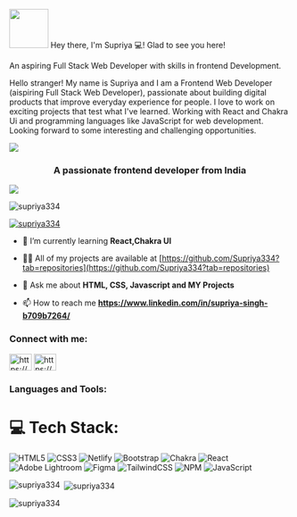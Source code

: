 
<img  src="https://c.tenor.com/CigpzapemsoAAAAC/hi-robot.gif" height="70px"> Hey there, I'm Supriya 💻! Glad to see you here!

An aspiring Full Stack Web Developer with skills in frontend Development.

Hello stranger! My name is Supriya and I am a Frontend Web Developer (aispiring Full Stack Web Developer), passionate about building digital products that improve everyday experience for people. I love to work on exciting projects that test what I've learned. Working with React and Chakra Ui and programming languages like JavaScript for web development. Looking forward to some interesting and challenging opportunities.


<img align="center" src="https://user-images.githubusercontent.com/73097560/115834477-dbab4500-a447-11eb-908a-139a6edaec5c.gif">
<h3 align="center">A passionate frontend developer from India</h3>
<img align="center" src="https://user-images.githubusercontent.com/73097560/115834477-dbab4500-a447-11eb-908a-139a6edaec5c.gif">

<p align="left"> <img src="https://komarev.com/ghpvc/?username=supriya334&label=Profile%20views&color=0e75b6&style=flat" alt="supriya334" /> </p>

<p align="left"> <a href="https://github.com/ryo-ma/github-profile-trophy"><img src="https://github-profile-trophy.vercel.app/?username=supriya334" alt="supriya334" /></a> </p>

- 🌱 I’m currently learning **React,Chakra UI**

- 👨‍💻 All of my projects are available at [https://github.com/Supriya334?tab=repositories](https://github.com/Supriya334?tab=repositories)

- 💬 Ask me about **HTML, CSS, Javascript and MY Projects**

- 📫 How to reach me **https://www.linkedin.com/in/supriya-singh-b709b7264/**

<h3 align="left">Connect with me:</h3>
<p align="left">
<a href="https://linkedin.com/in/https://www.linkedin.com/in/supriya-singh-b709b7264/" target="blank"><img align="center" src="https://raw.githubusercontent.com/rahuldkjain/github-profile-readme-generator/master/src/images/icons/Social/linked-in-alt.svg" alt="https://www.linkedin.com/in/supriya-singh-b709b7264/" height="30" width="40" /></a>
<a href="https://instagram.com/https://www.instagram.com/daring_queen_02480/" target="blank"><img align="center" src="https://raw.githubusercontent.com/rahuldkjain/github-profile-readme-generator/master/src/images/icons/Social/instagram.svg" alt="https://www.instagram.com/daring_queen_02480/" height="30" width="40" /></a>
</p>

<h3 align="left">Languages and Tools:</h3>


# 💻 Tech Stack:
![HTML5](https://img.shields.io/badge/html5-%23E34F26.svg?style=for-the-badge&logo=html5&logoColor=white) ![CSS3](https://img.shields.io/badge/css3-%231572B6.svg?style=for-the-badge&logo=css3&logoColor=white) ![Netlify](https://img.shields.io/badge/netlify-%23000000.svg?style=for-the-badge&logo=netlify&logoColor=#00C7B7) ![Bootstrap](https://img.shields.io/badge/bootstrap-%238511FA.svg?style=for-the-badge&logo=bootstrap&logoColor=white) ![Chakra](https://img.shields.io/badge/chakra-%234ED1C5.svg?style=for-the-badge&logo=chakraui&logoColor=white) ![React](https://img.shields.io/badge/react-%2320232a.svg?style=for-the-badge&logo=react&logoColor=%2361DAFB) ![Adobe Lightroom](https://img.shields.io/badge/Adobe%20Lightroom-31A8FF.svg?style=for-the-badge&logo=Adobe%20Lightroom&logoColor=white) ![Figma](https://img.shields.io/badge/figma-%23F24E1E.svg?style=for-the-badge&logo=figma&logoColor=white) ![TailwindCSS](https://img.shields.io/badge/tailwindcss-%2338B2AC.svg?style=for-the-badge&logo=tailwind-css&logoColor=white) ![NPM](https://img.shields.io/badge/NPM-%23CB3837.svg?style=for-the-badge&logo=npm&logoColor=white) ![JavaScript](https://img.shields.io/badge/javascript-%23323330.svg?style=for-the-badge&logo=javascript&logoColor=%23F7DF1E)

<p><img align="left" src="https://github-readme-stats.vercel.app/api/top-langs?username=supriya334&show_icons=true&locale=en&layout=compact" alt="supriya334" /></p>

<p>&nbsp;<img align="center" src="https://github-readme-stats.vercel.app/api?username=supriya334&show_icons=true&locale=en" alt="supriya334" /></p>

<p><img align="center" src="https://github-readme-streak-stats.herokuapp.com/?user=supriya334&" alt="supriya334" /></p>










